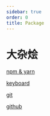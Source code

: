 ```yaml
---
sidebar: true
order: 0
title: Package
---
```


# 大杂烩

[npm & yarn](./npm-yarn.md)

[keyboard](./keyboard.md)

[git](./git.md)

[github](./github.md)
